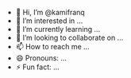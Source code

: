 - 👋 Hi, I’m @kamifranq
- 👀 I’m interested in ...
- 🌱 I’m currently learning ...
- 💞️ I’m looking to collaborate on ...
- 📫 How to reach me ...
- 😄 Pronouns: ...
- ⚡ Fun fact: ...

<!---
kamifranq/kamifranq is a ✨ special ✨ repository because its `README.md` (this file) appears on your GitHub profile.
You can click the Preview link to take a look at your changes.
--->
